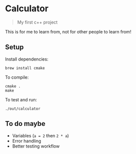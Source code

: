 # Calculator

> My first c++ project

This is for me to learn from, not for other people to learn from!

## Setup

Install dependencies:

```
brew install cmake
```

To compile:

```
cmake .
make
```

To test and run:

```
./out/calculator
```

## To do maybe

- Variables (`a = 2` then `2 * a`)
- Error handling
- Better testing workflow
